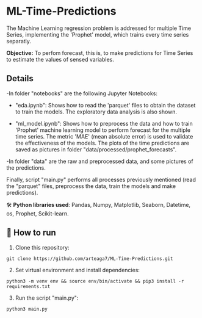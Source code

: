 # ML-Time-Predictions
The Machine Learning regression problem is addressed for multiple Time Series, implementing the 'Prophet' model, which trains every time series separatly.

**Objective:** To perfom forecast, this is, to make predictions for Time Series to estimate the values of sensed variables. 

## Details
-In folder "notebooks" are the following Jupyter Notebooks:

* "eda.ipynb": Shows how to read the 'parquet' files to obtain the dataset to train the models. The exploratory data analysis is also shown.

* "ml_model.ipynb": Shows how to preprocess the data and how to train 'Prophet' machine learning model to perform forecast for the multiple time series. The metric 'MAE' (mean absolute error) is used to validate the effectiveness of the models. The plots of the time predictions are saved as pictures in folder "data/processed/prophet_forecasts".

-In folder "data" are the raw and preprocessed data, and some pictures of the predictions.

Finally, script "main.py" performs all processes previously mentioned (read the "parquet" files, preprocess the data, train the models and make predictions).

🛠️ **Python libraries used**: Pandas, Numpy, Matplotlib, Seaborn, Datetime, os, Prophet, Scikit-learn.

## 🚀 How to run
1. Clone this repository:
```
git clone https://github.com/arteaga7/ML-Time-Predictions.git
```
2. Set virtual environment and install dependencies:
```
python3 -m venv env && source env/bin/activate && pip3 install -r requirements.txt
```
3. Run the script "main.py":
```
python3 main.py
```
